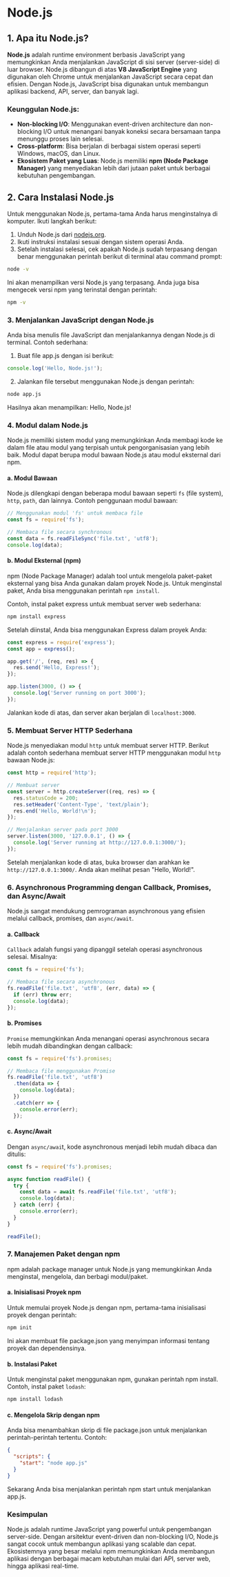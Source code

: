 # Node.js

## 1. Apa itu Node.js?

**Node.js** adalah runtime environment berbasis JavaScript yang memungkinkan Anda menjalankan JavaScript di sisi server (server-side) di luar browser. Node.js dibangun di atas **V8 JavaScript Engine** yang digunakan oleh Chrome untuk menjalankan JavaScript secara cepat dan efisien. Dengan Node.js, JavaScript bisa digunakan untuk membangun aplikasi backend, API, server, dan banyak lagi.

### Keunggulan Node.js:
- **Non-blocking I/O**: Menggunakan event-driven architecture dan non-blocking I/O untuk menangani banyak koneksi secara bersamaan tanpa menunggu proses lain selesai.
- **Cross-platform**: Bisa berjalan di berbagai sistem operasi seperti Windows, macOS, dan Linux.
- **Ekosistem Paket yang Luas**: Node.js memiliki **npm (Node Package Manager)** yang menyediakan lebih dari jutaan paket untuk berbagai kebutuhan pengembangan.

## 2. Cara Instalasi Node.js

Untuk menggunakan Node.js, pertama-tama Anda harus menginstalnya di komputer. Ikuti langkah berikut:

1. Unduh Node.js dari [nodejs.org](https://nodejs.org/).
2. Ikuti instruksi instalasi sesuai dengan sistem operasi Anda.
3. Setelah instalasi selesai, cek apakah Node.js sudah terpasang dengan benar menggunakan perintah berikut di terminal atau command prompt:

```bash
node -v
```

Ini akan menampilkan versi Node.js yang terpasang.
Anda juga bisa mengecek versi npm yang terinstal dengan perintah:

```bash
npm -v
```

### 3. Menjalankan JavaScript dengan Node.js

Anda bisa menulis file JavaScript dan menjalankannya dengan Node.js di terminal. Contoh sederhana:

1. Buat file app.js dengan isi berikut:
```javascript
console.log('Hello, Node.js!');
```

2. Jalankan file tersebut menggunakan Node.js dengan perintah:
```bash
node app.js
```

Hasilnya akan menampilkan: Hello, Node.js!

### 4. Modul dalam Node.js

Node.js memiliki sistem modul yang memungkinkan Anda membagi kode ke dalam file atau modul yang terpisah untuk pengorganisasian yang lebih baik. Modul dapat berupa modul bawaan Node.js atau modul eksternal dari npm.

#### a. Modul Bawaan

Node.js dilengkapi dengan beberapa modul bawaan seperti `fs` (file system), `http`, `path`, dan lainnya. Contoh penggunaan modul bawaan:

```javascript
// Menggunakan modul 'fs' untuk membaca file
const fs = require('fs');

// Membaca file secara synchronous
const data = fs.readFileSync('file.txt', 'utf8');
console.log(data);
```

#### b. Modul Eksternal (npm)

npm (Node Package Manager) adalah tool untuk mengelola paket-paket eksternal yang bisa Anda gunakan dalam proyek Node.js. Untuk menginstal paket, Anda bisa menggunakan perintah `npm install`.

Contoh, instal paket express untuk membuat server web sederhana:

```bash
npm install express
```

Setelah diinstal, Anda bisa menggunakan Express dalam proyek Anda:

```javascript
const express = require('express');
const app = express();

app.get('/', (req, res) => {
  res.send('Hello, Express!');
});

app.listen(3000, () => {
  console.log('Server running on port 3000');
});
```

Jalankan kode di atas, dan server akan berjalan di `localhost:3000`.

### 5. Membuat Server HTTP Sederhana

Node.js menyediakan modul `http` untuk membuat server HTTP. Berikut adalah contoh sederhana membuat server HTTP menggunakan modul `http` bawaan Node.js:

```javascript
const http = require('http');

// Membuat server
const server = http.createServer((req, res) => {
  res.statusCode = 200;
  res.setHeader('Content-Type', 'text/plain');
  res.end('Hello, World!\n');
});

// Menjalankan server pada port 3000
server.listen(3000, '127.0.0.1', () => {
  console.log('Server running at http://127.0.0.1:3000/');
});
```

Setelah menjalankan kode di atas, buka browser dan arahkan ke `http://127.0.0.1:3000/`. Anda akan melihat pesan "Hello, World!".

### 6. Asynchronous Programming dengan Callback, Promises, dan Async/Await

Node.js sangat mendukung pemrograman asynchronous yang efisien melalui callback, promises, dan `async/await`.

#### a. Callback

`Callback` adalah fungsi yang dipanggil setelah operasi asynchronous selesai. Misalnya:

```javascript
const fs = require('fs');

// Membaca file secara asynchronous
fs.readFile('file.txt', 'utf8', (err, data) => {
  if (err) throw err;
  console.log(data);
});
```

#### b. Promises

`Promise` memungkinkan Anda menangani operasi asynchronous secara lebih mudah dibandingkan dengan callback:

```javascript
const fs = require('fs').promises;

// Membaca file menggunakan Promise
fs.readFile('file.txt', 'utf8')
  .then(data => {
    console.log(data);
  })
  .catch(err => {
    console.error(err);
  });
```

#### c. Async/Await

Dengan `async/awai`t, kode asynchronous menjadi lebih mudah dibaca dan ditulis:

```javascript
const fs = require('fs').promises;

async function readFile() {
  try {
    const data = await fs.readFile('file.txt', 'utf8');
    console.log(data);
  } catch (err) {
    console.error(err);
  }
}

readFile();
```

### 7. Manajemen Paket dengan npm

npm adalah package manager untuk Node.js yang memungkinkan Anda menginstal, mengelola, dan berbagi modul/paket.

#### a. Inisialisasi Proyek npm

Untuk memulai proyek Node.js dengan npm, pertama-tama inisialisasi proyek dengan perintah:

```bash
npm init
```

Ini akan membuat file package.json yang menyimpan informasi tentang proyek dan dependensinya.

#### b. Instalasi Paket

Untuk menginstal paket menggunakan npm, gunakan perintah npm install. Contoh, instal paket `lodash`:

```bash
npm install lodash
```

#### c. Mengelola Skrip dengan npm

Anda bisa menambahkan skrip di file package.json untuk menjalankan perintah-perintah tertentu. Contoh:

```json
{
  "scripts": {
    "start": "node app.js"
  }
}
```

Sekarang Anda bisa menjalankan perintah npm start untuk menjalankan app.js.

### Kesimpulan

Node.js adalah runtime JavaScript yang powerful untuk pengembangan server-side. Dengan arsitektur event-driven dan non-blocking I/O, Node.js sangat cocok untuk membangun aplikasi yang scalable dan cepat. Ekosistemnya yang besar melalui npm memungkinkan Anda membangun aplikasi dengan berbagai macam kebutuhan mulai dari API, server web, hingga aplikasi real-time.